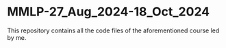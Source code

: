 # MMLP-27_Aug_2024-18_Oct_2024
 This repository contains all the code files of the aforementioned course led by me.
